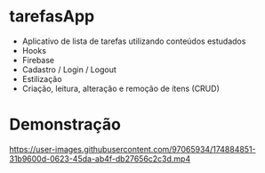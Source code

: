 # tarefasApp

- Aplicativo de lista de tarefas utilizando conteúdos estudados
- Hooks
- Firebase
- Cadastro / Login / Logout
- Estilização
- Criação, leitura, alteração e remoção de ítens (CRUD)

# Demonstração



https://user-images.githubusercontent.com/97065934/174884851-31b9600d-0623-45da-ab4f-db27656c2c3d.mp4

